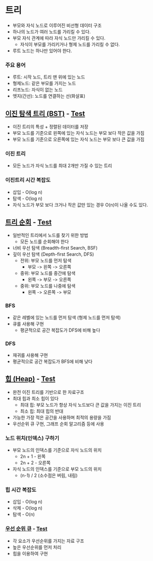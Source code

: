 # 트리

- 부모와 자식 노드로 이루어진 비선형 데이터 구조
- 하나의 노드가 여러 노드를 가리킬 수 있다.
- 부모 자식 관계에 따라 자식 노드만 가리킬 수 있다.
  - 자식이 부모를 가리키거나 형제 노드를 가리킬 수 없다.
- 루트 노드는 하나만 있어야 한다.
 
### 주요 용어 
  - 루트: 시작 노드, 트리 맨 위에 있는 노드
  - 형제노드: 같은 부모를 가지는 노드
  - 리프노드: 자식이 없는 노드
  - 엣지(간선): 노드를 연결하는 선(화살표)

## [이진 탐색 트리 (BST)](../src/main/java/trees/BinarySearchTree.java) - [Test](../src/test/java/trees/BinarySearchTreeTest.java)
- 이진 트리의 특성 + 정렬된 데이터를 저장
- 부모 노드를 기준으로 왼쪽에 있는 자식 노드는 부모 보다 작은 값을 가짐
- 부모 노드를 기준으로 오른쪽에 있는 자식 노드는 부모 보다 큰 값을 가짐

### 이진 트리
- 모든 노드가 자식 노드를 최대 2개만 가질 수 있는 트리

### 이진트리 시간 복잡도
- 삽입 - O(log n)
- 탐색 - O(log n)
- 자식 노드가 부모 보다 크거나 작은 값만 있는 경우 O(n)이 나올 수도 있다.


## [트리 순회](../src/main/java/trees/TreeTraversal.java) - [Test](../src/test/java/trees/TreeTraversalTest.java)
- 일반적인 트리에서 노드를 찾기 위한 방법
  - 모든 노드를 순회해야 한다
- 너비 우선 탐색 (Breadth-first Search, BSF)
- 깊이 우선 탐색 (Depth-first Search, DFS)
  - 전위: 부모 노드를 먼저 탐색 
    - 부모 -> 왼쪽 -> 오른쪽
  - 중위: 부모 노드를 중간에 탐색
    - 왼쪽 -> 부모 -> 오른쪽
  - 중위: 부모 노드를 나중에 탐색
    - 왼쪽 -> 오른쪽 -> 부모

### BFS 
- 같은 레벨에 있는 노드를 먼저 탐색 (형제 노드를 먼저 탐색)
- 큐를 사용해 구현
  - 평균적으로 공간 복잡도가 DFS에 비해 높다
  
### DFS
- 재귀를 사용해 구현
- 평균적으로 공간 복잡도가 BFS에 비해 낮다

## [힙 (Heap)](../src/main/java/trees/MaxBinaryHeap.java) - [Test](../src/test/java/trees/MaxBinaryHeapTest.java)
- 완전 이진 트리를 기반으로 한 자료구조
- 최대 힙과 최소 힙이 있다
  - 최대 힙: 부모 노드가 항상 자식 노드보다 큰 값을 가지는 이진 트리 
  - 최소 힙: 최대 힙의 반대
- 가능한 가장 적은 공간을 사용하며 최적의 용량을 가짐
- 우선순위 큐 구현, 그래프 순회 알고리즘 등에 사용

### 노드 위치(인덱스) 구하기
- 부모 노드의 인덱스를 기준으로 자식 노드의 위치
  - 2n + 1 - 왼쪽 
  - 2n + 2 - 오른쪽 
- 자식 노드의 인덱스를 기준으로 부모 노드의 위치
  - (n-1) / 2 (소수점은 버림, 내림)

### 힙 시간 복잡도
- 삽입 - O(log n)
- 삭제 - O(log n)
- 탐색 - O(n)

### [우선 순위 큐](../src/main/java/trees/PriorityQueue.java) - [Test](../src/test/java/trees/PriorityQueueTest.java)
- 각 요소가 우선순위를 가지는 자료 구조
- 높은 우선순위를 먼저 처리
- 힙을 이용하여 구현

